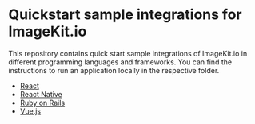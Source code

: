 # Quickstart sample integrations for ImageKit.io

This repository contains quick start sample integrations of ImageKit.io in different programming languages and frameworks. You can find the instructions to run an application locally in the respective folder.

* [React](/react)
* [React Native](/react-native)
* [Ruby on Rails](/ruby-on-rails)
* [Vue.js](/vuejs)
